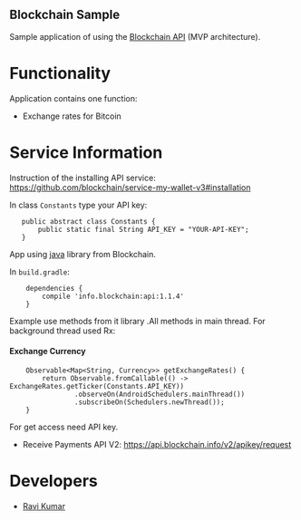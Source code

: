 ## Blockchain Sample

Sample application of using the <a href="https://blockchain.info/api">Blockchain API</a> (MVP architecture).

# Functionality

Application contains one function: 
* Exchange rates for Bitcoin

# Service Information
Instruction of the installing API service: https://github.com/blockchain/service-my-wallet-v3#installation

In class `Constants` type your API key:
``` */
   public abstract class Constants {
       public static final String API_KEY = "YOUR-API-KEY";
   }
```

App using <a href="https://github.com/blockchain/api-v1-client-java">java</a> library from Blockchain.

In `build.gradle`:
```
    dependencies {
        compile 'info.blockchain:api:1.1.4'
    }
```

Example use methods from it library .All methods in main thread. For background thread used Rx:


#### Exchange Currency
```
    Observable<Map<String, Currency>> getExchangeRates() {
        return Observable.fromCallable(() -> ExchangeRates.getTicker(Constants.API_KEY))
                .observeOn(AndroidSchedulers.mainThread())
                .subscribeOn(Schedulers.newThread());
    }
```

For get access need API key.
* Receive Payments API V2: https://api.blockchain.info/v2/apikey/request

# Developers

* [Ravi Kumar](https://github.com/Ravi-KBIHM)
